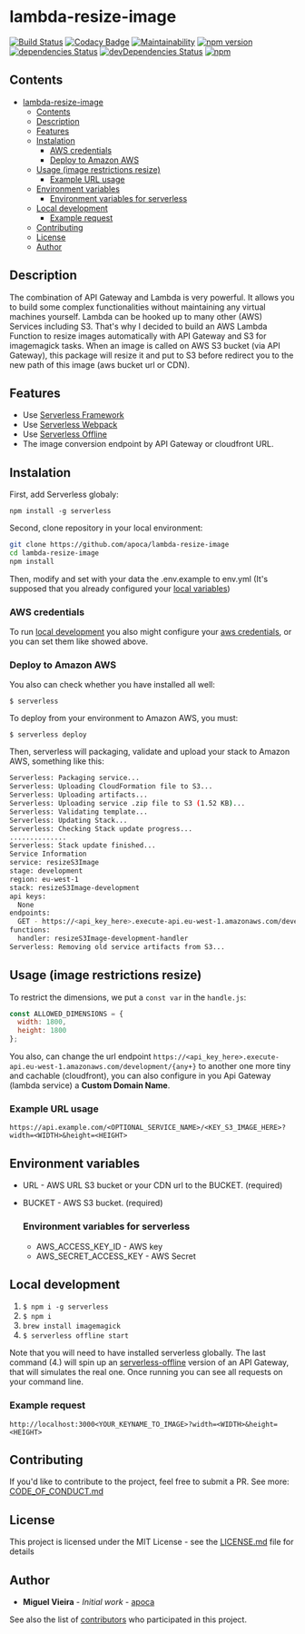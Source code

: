 # lambda-resize-image

[![Build Status](https://travis-ci.org/apoca/lambda-resize-image.svg?branch=master)](https://travis-ci.org/apoca/lambda-resize-image)
[![Codacy Badge](https://api.codacy.com/project/badge/Grade/174785b0f3a249e2a2f8482542e8f557)](https://app.codacy.com/app/apoca/lambda-resize-image?utm_source=github.com&utm_medium=referral&utm_content=apoca/lambda-resize-image&utm_campaign=Badge_Grade_Dashboard)
[![Maintainability](https://api.codeclimate.com/v1/badges/c0bcf34c657a91f453e6/maintainability)](https://codeclimate.com/github/apoca/lambda-resize-image/maintainability)
[![npm version](https://badge.fury.io/js/lambda-resize-image.svg)](https://badge.fury.io/js/lambda-resize-image)
[![dependencies Status](https://david-dm.org/apoca/lambda-resize-image/status.svg)](https://david-dm.org/apoca/lambda-resize-image)
[![devDependencies Status](https://david-dm.org/apoca/lambda-resize-image/dev-status.svg)](https://david-dm.org/apoca/lambda-resize-image?type=dev)
[![npm](https://img.shields.io/npm/l/lambda-images-resizer.svg)]()

## Contents

- [lambda-resize-image](#lambda-resize-image)
    - [Contents](#contents)
    - [Description](#description)
    - [Features](#features)
    - [Instalation](#instalation)
        - [AWS credentials](#aws-credentials)
        - [Deploy to Amazon AWS](#deploy-to-amazon-aws)
    - [Usage (image restrictions resize)](#usage-image-restrictions-resize)
        - [Example URL usage](#example-url-usage)
    - [Environment variables](#environment-variables)
        - [Environment variables for serverless](#environment-variables-for-serverless)
    - [Local development](#local-development)
        - [Example request](#example-request)
    - [Contributing](#contributing)
    - [License](#license)
    - [Author](#author)

## Description

The combination of API Gateway and Lambda is very powerful. It allows you to build some complex functionalities without maintaining any virtual machines yourself. Lambda can be hooked up to many other (AWS) Services including S3. That's why I decided to build an AWS Lambda Function to resize images automatically with API Gateway and S3 for imagemagick tasks. When an image is called on AWS S3 bucket (via API Gateway), this package will resize it and put to S3 before redirect you to the new path of this image (aws bucket url or CDN).

## Features

- Use [Serverless Framework](https://github.com/serverless/serverless#features)
- Use [Serverless Webpack](https://github.com/serverless-heaven/serverless-webpack)
- Use [Serverless Offline](https://github.com/dherault/serverless-offline)
- The image conversion endpoint by API Gateway or cloudfront URL.

## Instalation

First, add Serverless globaly:

`npm install -g serverless`

Second, clone repository in your local environment:

```bash
git clone https://github.com/apoca/lambda-resize-image
cd lambda-resize-image
npm install
```

Then, modify and set with your data the .env.example to env.yml (It's supposed that you already configured your [local variables](#environment-variables))

### AWS credentials

To run [local development](#local-development) you also might configure your [aws credentials](https://docs.aws.amazon.com/sdk-for-javascript/v2/developer-guide/installing-jssdk.html), or you can set them like showed above.

### Deploy to Amazon AWS

You also can check whether you have installed all well:

`$ serverless`

To deploy from your environment to Amazon AWS, you must:

`$ serverless deploy`

Then, serverless will packaging, validate and upload your stack to Amazon AWS, something like this:

```bash
Serverless: Packaging service...
Serverless: Uploading CloudFormation file to S3...
Serverless: Uploading artifacts...
Serverless: Uploading service .zip file to S3 (1.52 KB)...
Serverless: Validating template...
Serverless: Updating Stack...
Serverless: Checking Stack update progress...
..............
Serverless: Stack update finished...
Service Information
service: resizeS3Image
stage: development
region: eu-west-1
stack: resizeS3Image-development
api keys:
  None
endpoints:
  GET - https://<api_key_here>.execute-api.eu-west-1.amazonaws.com/development/{any+}
functions:
  handler: resizeS3Image-development-handler
Serverless: Removing old service artifacts from S3...
```

## Usage (image restrictions resize)

To restrict the dimensions, we put a `const var` in the `handle.js`:

```javascript
const ALLOWED_DIMENSIONS = {
  width: 1800,
  height: 1800
};
```

You also, can change the url endpoint `https://<api_key_here>.execute-api.eu-west-1.amazonaws.com/development/{any+}` to another one more tiny and cachable (cloudfront), you can also configure in you Api Gateway (lambda service) a <b>Custom Domain Name</b>.

### Example URL usage

`https://api.example.com/<OPTIONAL_SERVICE_NAME>/<KEY_S3_IMAGE_HERE>?width=<WIDTH>&height=<HEIGHT>`

## Environment variables

- URL - AWS URL S3 bucket or your CDN url to the BUCKET. (required)
- BUCKET - AWS S3 bucket. (required)

  ### Environment variables for serverless

  - AWS_ACCESS_KEY_ID - AWS key
  - AWS_SECRET_ACCESS_KEY - AWS Secret

## Local development

1. `$ npm i -g serverless`
2. `$ npm i`
3. `brew install imagemagick`
4. `$ serverless offline start`

Note that you will need to have installed serverless globally. The last command (4.) will spin up an [serverless-offline](https://github.com/dherault/serverless-offline) version of an API Gateway, that will simulates the real one. Once running you can see all requests on your command line.

### Example request

`http://localhost:3000<YOUR_KEYNAME_TO_IMAGE>?width=<WIDTH>&height=<HEIGHT>`

## Contributing

If you'd like to contribute to the project, feel free to submit a PR. See more: [CODE_OF_CONDUCT.md](CODE_OF_CONDUCT.md)

## License

This project is licensed under the MIT License - see the [LICENSE.md](LICENSE.md) file for details

## Author

- **Miguel Vieira** - _Initial work_ - [apoca](https://github.com/apoca)

See also the list of [contributors](https://github.com/apoca/lambda-resize-image/contributors) who participated in this project.

